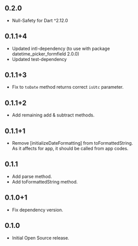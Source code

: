 ## 0.2.0

* Null-Safety for Dart ^2.12.0

## 0.1.1+4

* Updated intl-dependency (to use with package datetime_picker_formfield 2.0.0)
* Updated test-dependency

## 0.1.1+3

* Fix to `toDate` method returns correct `isUtc` parameter.

## 0.1.1+2

* Add remaining add & subtract methods.

## 0.1.1+1

* Remove [initializeDateFormatting] from toFormattedString.  
As it affects for app, it should be called from app codes.

## 0.1.1

* Add parse method.
* Add toFormattedString method.

## 0.1.0+1

* Fix dependency version.

## 0.1.0

* Initial Open Source release.